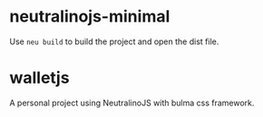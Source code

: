 # neutralinojs-minimal
Use `neu build` to build the project and open the dist file.
# walletjs
A personal project using NeutralinoJS with bulma css framework.
